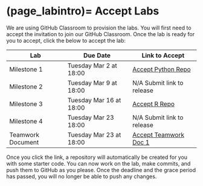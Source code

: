(page_labintro)=
Accept Labs
=======================

We are using GitHub Classroom to provision the labs. 
You will first need to accept the invitation to join our GitHub Classroom.
Once the lab is ready for you to accept, click the below to accept the lab:

| Lab               | Due Date                 | Link to Accept       |
|-------------------|--------------------------|----------------------|
| Milestone 1       | Tuesday Mar 2 at 18:00  | [Accept Python Repo](https://classroom.github.com/g/gKfZq8j3)       |
| Milestone 2       | Tuesday Mar 9 at 18:00 | N/A Submit link to release  |
| Milestone 3       | Tuesday Mar 16 at 18:00 | [Accept R Repo]()        |
| Milestone 4       | Tuesday Mar 23 18:00    | N/A Submit link to release      |
| Teamwork Document | Tuesday Mar 23 at 18:00 | [Accept Teamwork Doc 1]() |


Once you click the link, a repository will automatically be created for you with some starter code.
You can now work on the lab, make commits, and push them to GitHub as you please. 
Once the deadline and the grace period has passed, you will no longer be able to push any changes.